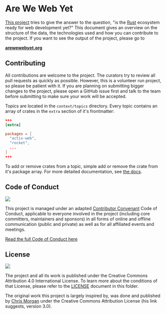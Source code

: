 # Are We Web Yet

[This project](https://github.com/bashyHQ/arewewebyet) tries to give the answer to the question, "is the [Rust](http://rust-lang.org) ecosystem ready for web development yet?" This document gives an overview on the structure of the data, the technologies used and how you can contribute to the project. If you want to see the output of the project, please go to

**[arewewebyet.org](http://www.arewewebyet.org/)**

## Contributing

All contributions are welcome to the project. The curators try to review all pull requests as quickly as possible. However, this is a volunteer run project, so please be patient with it. If you are planning on submitting bigger changes to the project, please open a GitHub issue first and talk to the team before submitting to make sure your work will be accepted.

Topics are located in the `context/topics` directory. Every topic contains an array of crates in the `extra` section of it's frontmatter:
```toml
+++
[extra]

packages = [
  "actix-web",
  "rocket",
  ...
]
+++
```
To add or remove crates from a topic, simple add or remove the crate from it's package array. For more detailed documentation, see [the docs](./DOCS.md).

## Code of Conduct

![](https://img.shields.io/badge/Code_of_Conduct-Contributor_Covenant-green.svg?style=flat-square)

This project is managed under an adapted [Contributor Convenant](http://contributor-covenant.org/) Code of Conduct, applicable to everyone involved in the project (including core committers, maintainers and sponsors) in all forms of online and offline communication (public and private) as well as for all affiliated events and meetings.

[Read the full Code of Conduct here](./CODE_OF_CONDUCT.md)

## License

![](https://img.shields.io/github/license/bashyHQ/arewewebyet.svg?style=flat-square)

The project and all its work is published under the Creative Commons Attribution 4.0 International License. To learn more about the conditions of that License, please refer to the [LICENSE](LICENSE) document in this folder.

The original work this project is largely inspired by, was done and published by [Chris Morgan](https://github.com/chris-morgan) under the Creative Commons Attribution License (his link suggests, version 3.0).
